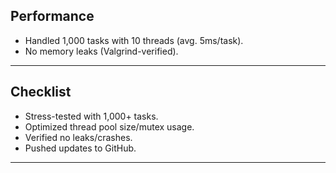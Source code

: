 ## Performance  
- Handled 1,000 tasks with 10 threads (avg. 5ms/task).  
- No memory leaks (Valgrind-verified).  

---
## Checklist

- Stress-tested with 1,000+ tasks.
- Optimized thread pool size/mutex usage.
- Verified no leaks/crashes.
- Pushed updates to GitHub.
---